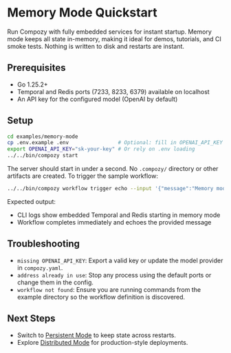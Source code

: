 # Memory Mode Quickstart

Run Compozy with fully embedded services for instant startup. Memory mode keeps
all state in-memory, making it ideal for demos, tutorials, and CI smoke tests.
Nothing is written to disk and restarts are instant.

## Prerequisites

- Go 1.25.2+
- Temporal and Redis ports (7233, 8233, 6379) available on localhost
- An API key for the configured model (OpenAI by default)

## Setup

```bash
cd examples/memory-mode
cp .env.example .env                # Optional: fill in OPENAI_API_KEY
export OPENAI_API_KEY="sk-your-key" # Or rely on .env loading
../../bin/compozy start
```

The server should start in under a second. No `.compozy/` directory or other
artifacts are created. To trigger the sample workflow:

```bash
../../bin/compozy workflow trigger echo --input '{"message":"Memory mode works"}'
```

Expected output:

- CLI logs show embedded Temporal and Redis starting in memory mode
- Workflow completes immediately and echoes the provided message

## Troubleshooting

- `missing OPENAI_API_KEY`: Export a valid key or update the model provider in
  `compozy.yaml`.
- `address already in use`: Stop any process using the default ports or change
  them in the config.
- `workflow not found`: Ensure you are running commands from the example
  directory so the workflow definition is discovered.

## Next Steps

- Switch to [Persistent Mode](../persistent-mode/README.md) to keep state across
  restarts.
- Explore [Distributed Mode](../distributed-mode/README.md) for production-style
  deployments.
